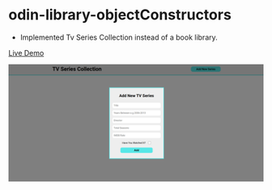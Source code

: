 # odin-library-objectConstructors

-   Implemented Tv Series Collection instead of a book library.

<a href="https://gunesozdogan.github.io/odin-TV-Series-objectConstructors/" name="demo">Live Demo</a>

<img src="img/ksnip_20220522-203910.png"/>
